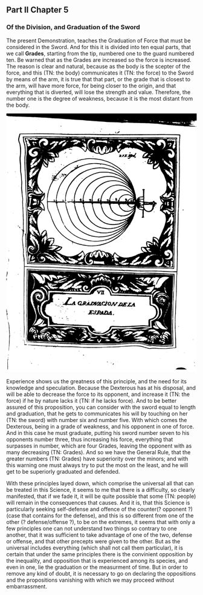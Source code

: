 ## Part II Chapter 5
### Of the Division, and Graduation of the Sword

The present Demonstration, teaches the Graduation of Force that must be considered in the Sword. 
And for this it is divided into ten equal parts, that we call **Grades**, starting from the tip, numbered one to the guard numbered ten. 
Be warned that as the Grades are increased so the force is increased.
The reason is clear and natural, because as the body is the scepter of the force, and this (TN: the body) communicates it (TN: the force) to the Sword by means of the arm, it is true that that part, or the grade that is closest to the arm, will have more force, for being closer to the origin, and that everything that is diverted, will lose the strength and value. 
Therefore, the number one is the degree of weakness, because it is the most distant from the body.

![figure](images/la_graduacion_dela_espada.png "The Grades of the Sword")

Experience shows us the greatness of this principle, and the need for its knowledge and speculation. Because the Dexterous has at his disposal, and will be able to decrease the force to its opponent, and increase it (TN: the force) if he by nature lacks it (ΤΝ: if he lacks force). 
And to be better assured of this proposition, you can consider with the sword equal to length and graduation, that he gets to communicates his will by touching on her (TN: the sword) with number six and number five.
With which comes the Dexterous, being in a grade of weakness, and his opponent in one of force. 
And in this case he must graduate, putting his sword number seven to his opponents number three, thus increasing his force, everything that surpasses in number, which are four Grades, leaving the opponent with as many decreasing (TN: Grades).
And so we have the General Rule, that the greater numbers (TN: Grades) have superiority over the minors; and with this warning one must always try to put the most on the least, and he will get to be superiorly graduated and defended.

With these principles layed down, which comprise the universal all that can be treated in this Science, it seems to me that there is a difficulty, so clearly manifested, that if we fade it, it will be quite possible that some (TN: people) will remain in the consequences that causes.
And it is, that this Science is particularly seeking self-defense and offence of the counter(? opponent ?) (case that contains for the defense), and this is so different from one of the other (? defense/offense ?), to be on the extremes, it seems that with only a few principles one can not understand two things so contrary to one another, that it was sufficient to take advantage of one of the two, defense or offense, and that other precepts were given to the other. 
But as the universal includes everything (which shall not call them particular), it is certain that under the same principles there is the convinient opposition by the inequality, and opposition that is experienced among its species, and even in one, lie the graduation or the measurment of time.
But in order to remove any kind of doubt, it is necessary to go on declaring the oppositions and the propositions vanishing with which we may proceed without embarrassment.